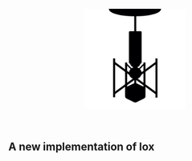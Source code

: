 <p align="center">
  <img src="./docs/asset/logo.png" alt="CLOX logo" width="200">
</p>

<div>&nbsp;</div>

<p align="center">
    <h2> A new implementation of lox </h2>
</p>

